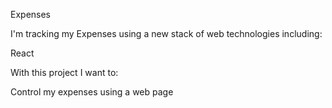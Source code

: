 Expenses

I'm tracking my Expenses using a new stack of web technologies including:

React

With this project I want to:

Control my expenses using a web page
